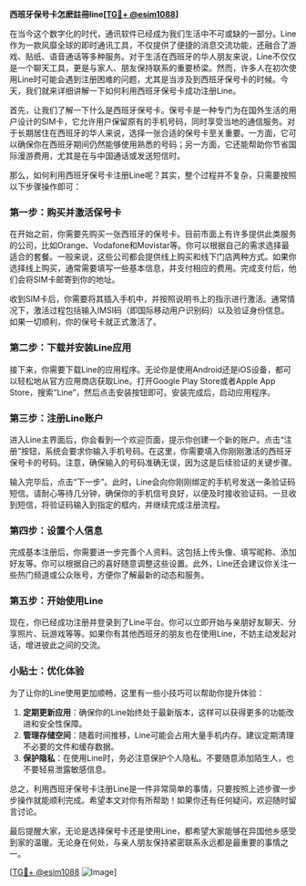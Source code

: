**西班牙保号卡怎麽註冊line[[TG💪+ @esim1088](https://t.me/s/esim1088)]**

在当今这个数字化的时代，通讯软件已经成为我们生活中不可或缺的一部分。Line作为一款风靡全球的即时通讯工具，不仅提供了便捷的消息交流功能，还融合了游戏、贴纸、语音通话等多种服务。对于生活在西班牙的华人朋友来说，Line不仅仅是一个聊天工具，更是与家人、朋友保持联系的重要桥梁。然而，许多人在初次使用Line时可能会遇到注册困难的问题，尤其是当涉及到西班牙保号卡的时候。今天，我们就来详细讲解一下如何利用西班牙保号卡成功注册Line。

首先，让我们了解一下什么是西班牙保号卡。保号卡是一种专门为在国外生活的用户设计的SIM卡，它允许用户保留原有的手机号码，同时享受当地的通信服务。对于长期居住在西班牙的华人来说，选择一张合适的保号卡至关重要。一方面，它可以确保你在西班牙期间仍然能够使用熟悉的号码；另一方面，它还能帮助你节省国际漫游费用，尤其是在与中国通话或发送短信时。

那么，如何利用西班牙保号卡注册Line呢？其实，整个过程并不复杂，只需要按照以下步骤操作即可：

### 第一步：购买并激活保号卡

在开始之前，你需要先购买一张西班牙的保号卡。目前市面上有许多提供此类服务的公司，比如Orange、Vodafone和Movistar等。你可以根据自己的需求选择最适合的套餐。一般来说，这些公司都会提供线上购买和线下门店两种方式。如果你选择线上购买，通常需要填写一些基本信息，并支付相应的费用。完成支付后，他们会将SIM卡邮寄到你的地址。

收到SIM卡后，你需要将其插入手机中，并按照说明书上的指示进行激活。通常情况下，激活过程包括输入IMSI码（即国际移动用户识别码）以及验证身份信息。如果一切顺利，你的保号卡就正式激活了。

### 第二步：下载并安装Line应用

接下来，你需要下载Line的应用程序。无论你是使用Android还是iOS设备，都可以轻松地从官方应用商店获取Line。打开Google Play Store或者Apple App Store，搜索“Line”，然后点击安装按钮即可。安装完成后，启动应用程序。

### 第三步：注册Line账户

进入Line主界面后，你会看到一个欢迎页面，提示你创建一个新的账户。点击“注册”按钮，系统会要求你输入手机号码。在这里，你需要填入你刚刚激活的西班牙保号卡的号码。注意，确保输入的号码准确无误，因为这是后续验证的关键步骤。

输入完毕后，点击“下一步”。此时，Line会向你刚刚绑定的手机号发送一条验证码短信。请耐心等待几分钟，确保你的手机信号良好，以便及时接收验证码。一旦收到短信，将验证码输入到指定的框内，并继续完成注册流程。

### 第四步：设置个人信息

完成基本注册后，你需要进一步完善个人资料。这包括上传头像、填写昵称、添加好友等。你可以根据自己的喜好随意调整这些设置。此外，Line还会建议你关注一些热门频道或公众账号，方便你了解最新的动态和服务。

### 第五步：开始使用Line

现在，你已经成功注册并登录到了Line平台。你可以立即开始与亲朋好友聊天、分享照片、玩游戏等等。如果你有其他西班牙的朋友也在使用Line，不妨主动发起对话，增进彼此之间的交流。

### 小贴士：优化体验

为了让你的Line使用更加顺畅，这里有一些小技巧可以帮助你提升体验：

1. **定期更新应用**：确保你的Line始终处于最新版本，这样可以获得更多的功能改进和安全性保障。
2. **管理存储空间**：随着时间推移，Line可能会占用大量手机内存。建议定期清理不必要的文件和缓存数据。
3. **保护隐私**：在使用Line时，务必注意保护个人隐私。不要随意添加陌生人，也不要轻易泄露敏感信息。

总之，利用西班牙保号卡注册Line是一件非常简单的事情，只要按照上述步骤一步步操作就能顺利完成。希望本文对你有所帮助！如果你还有任何疑问，欢迎随时留言讨论。

最后提醒大家，无论是选择保号卡还是使用Line，都希望大家能够在异国他乡感受到家的温暖。无论身在何处，与亲人朋友保持紧密联系永远都是最重要的事情之一。

[[TG💪+ @esim1088](https://t.me/s/esim1088) ![Image](https://i.postimg.cc/4NQfJmqS/Snipaste-2025-05-13-00-14-12.png)]